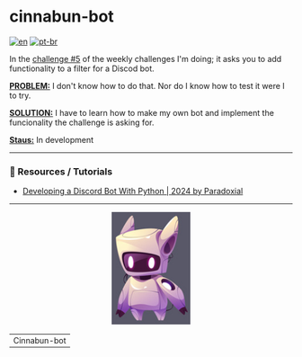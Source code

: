 # cinnabun-bot
[![en](https://img.shields.io/badge/lang-en-red.svg)](README.en.md)
[![pt-br](https://img.shields.io/badge/lang-pt--br-green.svg)](README.md)

In the [challenge #5](https://github.com/francine-godoi/coding-challenges-discord/tree/main/Weekly-Challenges/chall-005) of the weekly challenges I'm doing; it asks you to add functionality to a filter for a Discod bot.

<ins>**PROBLEM:**</ins> I don't know how to do that. Nor do I know how to test it were I to try.

<ins>**SOLUTION:**</ins> I have to learn how to make my own bot and implement the funcionality the challenge is asking for.

<ins>**Staus:**</ins> In development

---

### 📌 Resources / Tutorials
* [Developing a Discord Bot With Python | 2024 by Paradoxial](https://www.youtube.com/playlist?list=PLwqYQaS6jxfmCUTbFU-_d5M4yGTmKS0gk)

---
<p align="center">
  <img width="140" height="200" src="cinnabun-bot.jpg">
</p>
<table align="center"><tr><td>Cinnabun-bot</td></tr></table

